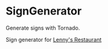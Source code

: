 # SignGenerator
Generate signs with Tornado.

Sign generator for [Lenny's Restaurant](http://www.lennysfood.com/)
